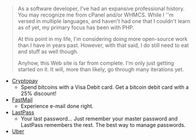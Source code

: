 ---
---

> As a software developer, I've had an expansive professional history. You may recognize me from cPanel and/or WHMCS. While I ''m versed in multiple languages, and haven't had one that I couldn't learn as of yet, my primary focus has been with PHP.
> 
> At this point in my life, I'm considering doing more open-source work than I have in years past. However, with that said, I do still need to eat and stuff as well though.
> 
> Anyhow, this Web site is far from complete. I'm only just getting started on it. It will, more than likely, go through many iterations yet.

* <a href="http://go.forces.army/Cryptopay" target="_blank" title="Cryptopay">Cryptopay</a>
  * Spend bitcoins with a Visa Debit card. Get a bitcoin debit card with a 25% discount!
* <a href="http://go.forces.army/FastMail" target="_blank" title="FastMail">FastMail</a>
  * Experience e-mail done right.
* <a href="http://go.forces.army/LastPass" target="_blank" title="LastPass">LastPass</a>
    * Your last password&hellip; Just remember your master password and LastPass remembers the rest. The best way to manage passwords.
* <a href="http://go.forces.army/Uber" target="_blank" title="Uber">Uber</a>
